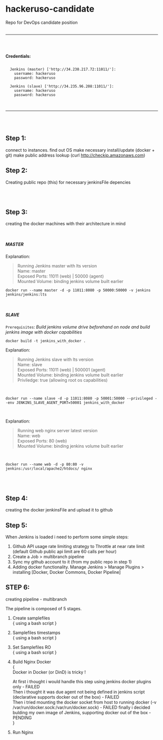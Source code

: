 # hackeruso-candidate
Repo for DevOps candidate position
<br/><br/>

----------
<br/><br/>

**Credentials:**
```

  Jenkins (master) ['http://34.230.217.72:11011/']:
    username: hackeruso
    password: hackeruso
  
  Jenkins (slave) ['http://34.235.96.208:11011/']:
    username: hackeruso
    password: hackeruso

```
<br/>

----------
<br/><br/>

## Step 1:

connect to instances.
find out OS
make necessary install/update (docker + git)
make public address lookup (curl http://checkip.amazonaws.com)

## Step 2:

Creating public repo (this) for necessary jenkinsFile depencies

<br/><br/>

## Step 3:

creating the docker machines with their architecture in mind

<br />

#####  *MASTER*

Explanation:<br />
> Running Jenkins master with lts version<br />
  Name: master<br />
  Exposed Ports: 11011 (web) | 50000 (agent)<br />
  Mounted Volume: binding jenkins volume built earlier<br />

```
docker run --name master -d -p 11011:8080 -p 50000:50000 -v jenkins jenkins/jenkins:lts
```

<br />

##### *SLAVE*


`Prerequisites`:
*Build jenkins volume drive beforehand on node and build jenkins image with docker capabilities* <br />
```
docker build -t jenkins_with_docker .
```


Explanation:<br />
> Running Jenkins slave with lts version<br />
  Name: slave<br />
  Exposed Ports: 11011 (web) | 500001 (agent)<br />
  Mounted Volume: binding jenkins volume built earlier<br />
  Priviledge: true (allowing root os capabilities)<br />

<br />

```
docker run --name slave -d -p 11011:8080 -p 50001:50000 --privileged --env JENKINS_SLAVE_AGENT_PORT=50001 jenkins_with_docker
```

<br />

Explanation:<br />
> Running web nginx server latest version<br />
  Name: web<br />
  Exposed Ports: 80 (web)<br />
  Mounted Volume: binding jenkins volume built earlier<br />

<br />

```
docker run --name web -d -p 80:80 -v jenkins:/usr/local/apache2/htdocs/ nginx
```

<br/><br/>

## Step 4:

creating the docker jenkinsFile and upload it to github

## Step 5:

When Jenkins is loaded i need to perform some simple steps:
1. Github API usage rate limiting strategy to Throttle at near rate limit (default Github public api limit are 60 calls per hour)
2. Create a Job > multibranch pipeline
3. Sync my github account to it (from my public repo in step 1)
4. Adding docker functionality. Manage Jenkins > Manage Plugins > installing [Docker, Docker Commons, Docker Pipeline]

## STEP 6:

creating pipeline  - multibranch

The pipeline is composed of 5 stages.
1. Create samplefiles<br />
    { using a bash script }
3. Samplefiles timestamps<br />
    { using a bash script }
4. Set Samplefiles RO<br />
    { using a bash script }
5. Build Nginx Docker<br />
    { <br />
      Docker in Docker (or DinD) is tricky !


      At first i thought i would handle this step using jenkins docker plugins only - FAILED  
      Then i thought it was due agent not being defined in jenkins script (declarative supports docker out of the box) - FAILED  
      Then i tried mounting the docker socket from host to running docker (-v /var/run/docker.sock:/var/run/docker.sock) - FAILED
      finally i decided bulding my own image of Jenkins, supporting docker out of the box - PENDING  
    }
6. Run Nginx<br />
